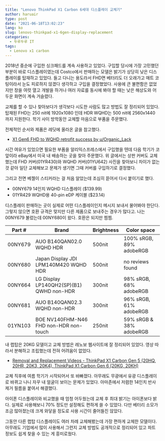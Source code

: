 ```yaml
---
title: "Lenovo ThinkPad X1 Carbon 6세대 디스플레이 교체기"
author: haruair
type: post
date: "2021-06-18T13:02:23"
lang: ko
slug: lenovo-thinkpad-x1-6gen-display-replacement
categories:
  - 두루두루 IT
tags:
  - Lenovo x1 carbon
---
```


2018년 중순에 구입한 싱크패드를 계속 사용하고 있었다. 구입할 당시에 가장 고민했던 부분이 바로 디스플레이였는데 Costco에서 판매하는 모델은 밝기가 상당히 낮은 디스플레이를 탑재하고 있었다. 들고 다니는 용도라서 FHD면 베터리도 더 오래가고 매트 코팅이라서 눈도 피로하지 않겠다 생각하고 구입을 결정했었다. 사용에 큰 불편함은 없었지만 창을 여럿 열고 개발을 하거나 여러 자료를 동시에 봐야 할 때는 낮은 해상도와 어두운 화면이 계속 거슬렸다.

교체를 할 수 있나 찾아보다가 생각보다 시도한 사람도 많고 방법도 잘 정리되어 있었다. 탑재된 FHD는 250 nit에 1920x1080 인데 HDR WQHD는 500 nit에 2560x1440 까지 지원한다. 학기 사이 방학동안 교체할 마음으로 부품을 주문했다.

전체적인 순서와 제품은 레딧에 올라온 글을 참고했다.

- [X1 Gen6 FHD to WQHD retrofit success by u/Organic_Lack](https://www.reddit.com/r/thinkpad/comments/bup7oz/x1_gen6_fhd_to_wqhd_retrofit_success/)

시간 여유가 있었으면 필요한 부품을 알리익스프레스에서 구입했을 텐데 다음 학기가 코앞이라 eBay에서 미국 내 배송하는 곳을 찾아 주문했다. 위 글에서는 상판 커버도 교체했는데 FHD 커버(01YR430)와 WQHD 커버(01YU642) 사진을 찾아보니 차이가 없는 것 같아 일단 교체해보고 문제가 생기면 그때 커버를 구입하기로 결정했다.

그리고 전면 베젤이 스티커라는 걸 처음 알았는데 조심히 뜯어서 다시 붙이기로 했다.

- 00NY679 14인치 WQHD 디스플레이 ($139.99)
- 01YR429 WQHD용 40-pin eDP 케이블 ($23.14)

디스플레이 판매하는 곳이 실제로 어떤 디스플레이인지 메시지 보내서 물어봐야 한단다. 그렇지 않으면 호환 규격은 맞지만 다른 제품으로 보내주는 경우가 많다고. 나는 00NY679 불렀는데 00NY680이 왔다. 호환은 되지만 찜찜.

| Part # | Brand | Brightness | Color space |
|-|-|-|-|
| 00NY679 | AUO B140QAN02.0 WQHD HDR | 500nit | 100% sRGB, 89% adobeRGB |
| 00NY680 | Japan Display JDI LPM140M420 WQHD HDR | 500nit | no reviews found |
| 00NY664 | LG Display LP140QH2(SP)(B1) QWHD non-HDR | 300nit | 98% sRGB, 68% adobeRGB |
| 00NY681 | AUO B140QAN02.3 WQHD non-HDR | 300nit | 96% sRGB, 61% adobeRGB |
| 01YN103 | BOE NV140FHM-N46 FHD non-HDR non-touch | 250nit | 59% sRGB & 38% adobeRGB |

내 랩탑은 20KG 모델이고 교체 방법은 레노보 웹사이트에 잘 정리되어 있었다. 영상 따라서 분해하고 조립했는데 전혀 어려움이 없었다.

- [Removal and Replacement Videos - ThinkPad X1 Carbon Gen 5 (20HQ, 20HR, 20K3, 20K4), ThinkPad X1 Carbon Gen 6  (20KG, 20KH)](https://support.lenovo.com/us/en/solutions/HT510695)

교체 직후에 여름 학기가 시작되어서 또 바빠졌다. 아무래도 무광에서 유광 디스플레이로 바뀌고 나니 자꾸 내 얼굴이 보이는 문제가 있었다. 아마존에서 저렴한 14인치 반사 제거 필름을 붙여서 해결했다.

아이폰 디스플레이와 비교했을 때 엄청 어두웠는데 교체 후 최대 밝기는 아이폰보다 밝다. 실제로 사용해보니 70% 정도만 설정해도 편하게 쓸 수 있었다. 다만 베터리 소모가 조금 많아졌는데 크게 와닿을 정도로 사용 시간이 줄어들진 않았다.

그동안 다른 랩탑 디스플레이도 여러 차례 교체해봤는데 가장 편하게 교체한 모델이다. 아무래도 기업에서 많이 사용해서 그런지 교체 방법도 공개적으로 정리되어 있고 파트 정보도 쉽게 찾을 수 있는 게 흥미로웠다.


